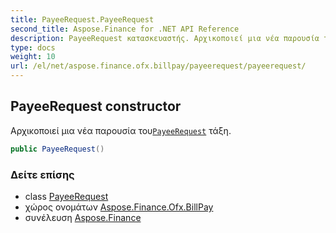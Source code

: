 ```yaml
---
title: PayeeRequest.PayeeRequest
second_title: Aspose.Finance for .NET API Reference
description: PayeeRequest κατασκευαστής. Αρχικοποιεί μια νέα παρουσία τουPayeeRequest τάξη.
type: docs
weight: 10
url: /el/net/aspose.finance.ofx.billpay/payeerequest/payeerequest/
---
```

## PayeeRequest constructor

Αρχικοποιεί μια νέα παρουσία του[`PayeeRequest`](../) τάξη.

```csharp
public PayeeRequest()
```

### Δείτε επίσης

* class [PayeeRequest](../)
* χώρος ονομάτων [Aspose.Finance.Ofx.BillPay](../../payeerequest/)
* συνέλευση [Aspose.Finance](../../../)


